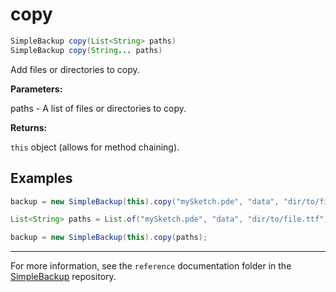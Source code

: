 # copy

```java
SimpleBackup copy(List<String> paths)
SimpleBackup copy(String... paths)
```
Add files or directories to copy.

**Parameters:**

paths - A list of files or directories to copy.

**Returns:**

`this` object (allows for method chaining).

## Examples

```java
backup = new SimpleBackup(this).copy("mySketch.pde", "data", "dir/to/file.ttf");
```

```java
List<String> paths = List.of("mySketch.pde", "data", "dir/to/file.ttf");

backup = new SimpleBackup(this).copy(paths);
```

---

For more information, see the `reference` documentation folder in the [SimpleBackup](https://github.com/domizai/SimpleBackup) repository.

<br>
